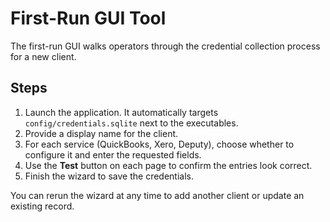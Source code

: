 # First-Run GUI Tool

The first-run GUI walks operators through the credential collection process for
a new client.

## Steps
1. Launch the application. It automatically targets
   `config/credentials.sqlite` next to the executables.
2. Provide a display name for the client.
3. For each service (QuickBooks, Xero, Deputy), choose whether to configure it
   and enter the requested fields.
4. Use the **Test** button on each page to confirm the entries look correct.
5. Finish the wizard to save the credentials.

You can rerun the wizard at any time to add another client or update an existing
record.

